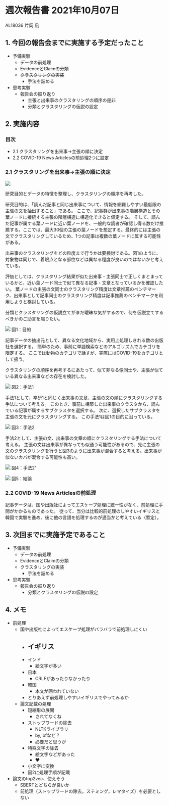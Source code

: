 <!-- tex script for md -->
<script type="text/javascript" async src="https://cdnjs.cloudflare.com/ajax/libs/mathjax/2.7.7/MathJax.js?config=TeX-MML-AM_CHTML">
</script>
<script type="text/x-mathjax-config">
 MathJax.Hub.Config({
 tex2jax: {
 inlineMath: [['$', '$'] ],
 displayMath: [ ['$$','$$'], ["\\[","\\]"] ]
 }
 });
</script>

# 週次報告書 2021年10月07日
AL18036 片岡 凪

## 1. 今回の報告会までに実施する予定だったこと
- 予備実験
    - データの前処理
    - ~~EvidenceとClaimの分類~~
    - ~~クラスタリングの実装~~
        - 手法を詰める
- 思考実験
    - 報告会の振り返り
        - 主張と出来事のクラスタリングの順序の是非
        - 分類とクラスタリングの仮説の設定

## 2. 実施内容

### 目次
- 2.1 クラスタリングを出来事→主張の順に決定
- 2.2 COVID-19 News Articlesの前処理2つに設定

### 2.1 クラスタリングを出来事→主張の順に決定

![](img/clustering-order_1.png)

研究目的とデータの特徴を整理し、クラスタリングの順序を再考した。

研究目的は、「読んだ記事と同じ出来事について、情報を網羅しやすい最低限の主張の文を抽出すること」である。
ここで、記事群が出来事の階層構造とその葉ノードに接続する主張の階層構造に構造化できると仮定する。
そして、読んだ記事が属する葉ノードに近い葉ノードを、一般的な読者が確認し得る数だけ推薦する。ここでは、最大30個の主張の葉ノードを想定する。最終的には主張の文でクラスタリングしているため、1つの記事は複数の葉ノードに属する可能性がある。

出来事のクラスタリングをどの粒度まで行うかは要検討である。図1のように、対象物は同じで、着眼点となる部位などは異なる程度が良いのではないかと考えている。

評価としては、クラスタリング結果が似た出来事・主張同士で正しくまとまっているかと、近い葉ノード同士で似て異なる記事・文章となっているかを確認したい。
葉ノードの主張の文同士のクラスタリング精度は文章推薦のベンチマーク、出来事として記事同士のクラスタリング精度は記事推薦のベンチマークを利用しようと検討している。

分類とクラスタリングの仮説立てがまだ曖昧な気がするので、何を仮説立てするべきかのご助言を賜りたい。

![](img/clustering-order_2.png)
図1：目的

記事データの抽出元として、異なる文化地域から、実用上処理しきれる数の出版社を選択する。
簡単のため、事前に単語検索などのアルゴリズムでカテゴリを限定する。
ここでは動物のカテゴリで話すが、実際にはCOVID-19をカテゴリとして扱う。

クラスタリングの順序を再考するにあたって、似て非なる像同士や、主張が似ている異なる出来事などの存在を検討した。

![](img/clustering-order_3.png)
図2：手法1


手法1として、卒研1と同じく出来事の文章、主張の文の順にクラスタリングする手法について考える。
このとき、事前に構築した出来事のクラスタから、読んでいる記事が属するサブクラスタを選択する。
次に、選択したサブクラスタを主張の文を元にクラスタリングする。
この手法1は図1の目的に沿っている。

![](img/clustering-order_4.png)
図3：手法2

手法2として、主張の文、出来事の文章の順にクラスタリングする手法について考える。
主張の文は出来事が異なっても似通う可能性があるので、先に主張の文のクラスタリングを行うと図3のように出来事が混合すると考える。出来事が似ないカバが混合する可能性も高い。

![](img/clustering-order_5.png)
図4：手法2'

![](img/clustering-order_6.png)
図5：結論

### 2.2 COVID-19 News Articlesの前処理
記事データは、国や出版社によってエスケープ処理に統一性がなく、前処理に手間がかかるものであった。
従って、当分は比較的前処理のしやすいイギリスと韓国で実験を進め、後に他の言語を処理するのが適当かと考えている（暫定）。


## 3. 次回までに実施予定であること
- 予備実験
    - データの前処理
    - EvidenceとClaimの分類
    - クラスタリングの実装
        - 手法を詰める
- 思考実験
    - 報告会の振り返り
        - 分類とクラスタリングの仮説の設定

## 4. メモ
- 前処理
    - 国や出版社によってエスケープ処理がバラバラで前処理しにくい
        - イギリス
            - 
        - インド
            - 絵文字が多い
        - 日本
            - CRLFがあったりなかったり
        - 韓国
            - 本文が囲われていない
        - とりあえず前処理しやすいイギリスでやってみるか
    - 論文記載の処理
        - 短縮形の展開
            - されてなくね
        - ストップワードの除去
            - NLTKライブラリ
            - by, ofなど？
            - 必要だと思うが
        - 特殊文字の除去
            - 絵文字などがあった
            - ❤️
        - 小文字に変換
        - 図2に処理手順が記載
- 論文のtop2vec、使えそう
    - SBERTとどちらが良いか
    - 前処理（ストップワードの除去，ステミング，レマタイズ）を必要としない
